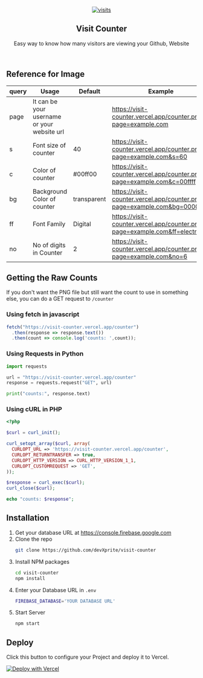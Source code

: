 <br />

<div align="center">
    <a href="https://visit-counter.vercel.app/">
        <img src="https://visit-counter.vercel.app/counter.png?page=https%3A%2F%2Fgithub.com%2FdevXprite%2Fvisit-counter&s=70&c=00ff00&bg=00000000&no=3&ff=digii" alt="visits">
    </a>
    <h2 align="center">Visit Counter</h2>
    <p>Easy way to know how many visitors are viewing your Github, Website</p> <br>
</div>

## Reference for Image


| query | Usage                                       | Default     | Example                                                                      |
| ----- | ------------------------------------------- | ----------- | ---------------------------------------------------------------------------- |
| page  | It can be your username or your website url |             | https://visit-counter.vercel.app/counter.png?page=example.com                |
| s     | Font size of counter                        | 40          | https://visit-counter.vercel.app/counter.png?page=example.com&s=60           |
| c     | Color of counter                            | #00ff00     | https://visit-counter.vercel.app/counter.png?page=example.com&c=00ffff       |
| bg    | Background Color of counter                 | transparent | https://visit-counter.vercel.app/counter.png?page=example.com&bg=000000      |
| ff    | Font Family                                 | Digital     | https://visit-counter.vercel.app/counter.png?page=example.com&ff=electrolize |
| no    | No of digits in Counter                     | 2           | https://visit-counter.vercel.app/counter.png?page=example.com&no=6           |

## Getting the Raw Counts
If you don't want the PNG file but still want the count to use in something else, you can do a GET request to `/counter`

### Using fetch in javascript

```javascript
fetch("https://visit-counter.vercel.app/counter")
  .then(response => response.text())
  .then(count => console.log('counts: ',count));
```

### Using Requests in Python

```python
import requests

url = "https://visit-counter.vercel.app/counter"
response = requests.request("GET", url)

print("counts:", response.text)
```

### Using cURL in PHP

```php
<?php

$curl = curl_init();

curl_setopt_array($curl, array(
  CURLOPT_URL => 'https://visit-counter.vercel.app/counter',
  CURLOPT_RETURNTRANSFER => true,
  CURLOPT_HTTP_VERSION => CURL_HTTP_VERSION_1_1,
  CURLOPT_CUSTOMREQUEST => 'GET',
));

$response = curl_exec($curl);
curl_close($curl);

echo "counts: $response";
```

## Installation
1. Get your database URL at https://console.firebase.google.com
2. Clone the repo
    ```bash
    git clone https://github.com/devXprite/visit-counter
    ```
3. Install NPM packages
    ```bash
    cd visit-counter
    npm install
    ```
4. Enter your Database URL in `.env`
   ```bash
   FIREBASE_DATABASE='YOUR DATABASE URL'
   ```
5. Start Server
   ```bash
   npm start
   ```

## Deploy
Click this button to configure your Project and deploy it to Vercel.

[![Deploy with Vercel](https://vercel.com/button)](https://vercel.com/new/clone?repository-url=https%3A%2F%2Fgithub.com%2FdevXprite%2Fvisit-counter&env=FIREBASE_DATABASE)
